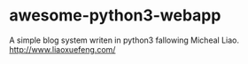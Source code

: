 # awesome-python3-webapp
A simple blog system writen in python3 fallowing Micheal Liao. http://www.liaoxuefeng.com/
